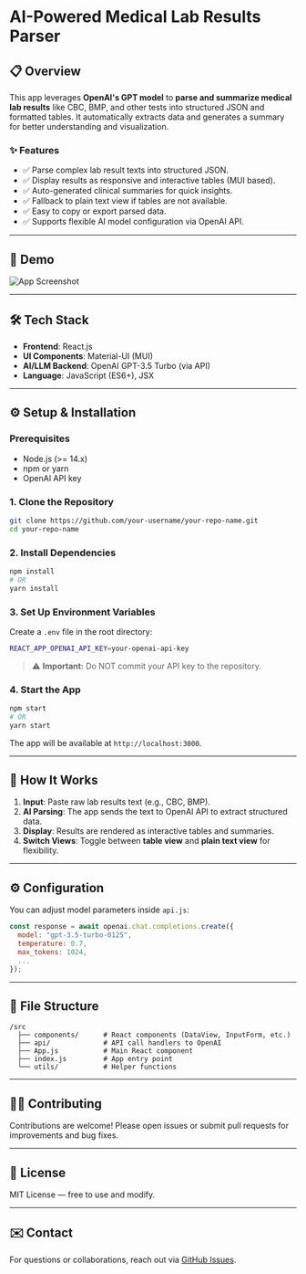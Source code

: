 # AI-Powered Medical Lab Results Parser

## 📋 Overview

This app leverages **OpenAI's GPT model** to **parse and summarize medical lab results** like CBC, BMP, and other tests into structured JSON and formatted tables. It automatically extracts data and generates a summary for better understanding and visualization.

### ✨ Features

- ✅ Parse complex lab result texts into structured JSON.  
- ✅ Display results as responsive and interactive tables (MUI based).  
- ✅ Auto-generated clinical summaries for quick insights.  
- ✅ Fallback to plain text view if tables are not available.  
- ✅ Easy to copy or export parsed data.  
- ✅ Supports flexible AI model configuration via OpenAI API.  

---

## 🚀 Demo

![App Screenshot](/hcmd-patient-prompter/public/demo.PNG)  


---

## 🛠️ Tech Stack

- **Frontend**: React.js  
- **UI Components**: Material-UI (MUI)  
- **AI/LLM Backend**: OpenAI GPT-3.5 Turbo (via API)  
- **Language**: JavaScript (ES6+), JSX  

---

## ⚙️ Setup & Installation

### Prerequisites

- Node.js (>= 14.x)  
- npm or yarn  
- OpenAI API key  

### 1. Clone the Repository

```bash  
git clone https://github.com/your-username/your-repo-name.git  
cd your-repo-name  
```

### 2. Install Dependencies

```bash  
npm install  
# OR  
yarn install  
```

### 3. Set Up Environment Variables

Create a `.env` file in the root directory:  

```bash  
REACT_APP_OPENAI_API_KEY=your-openai-api-key  
```

> ⚠️ **Important:** Do NOT commit your API key to the repository.  

### 4. Start the App

```bash  
npm start  
# OR  
yarn start  
```

The app will be available at `http://localhost:3000`.  

---

## 🧠 How It Works

1. **Input**: Paste raw lab results text (e.g., CBC, BMP).  
2. **AI Parsing**: The app sends the text to OpenAI API to extract structured data.  
3. **Display**: Results are rendered as interactive tables and summaries.  
4. **Switch Views**: Toggle between **table view** and **plain text view** for flexibility.  

---

## ⚙️ Configuration

You can adjust model parameters inside `api.js`:  

```javascript  
const response = await openai.chat.completions.create({  
  model: "gpt-3.5-turbo-0125",  
  temperature: 0.7,  
  max_tokens: 1024,  
  ...  
});  
```

---

## 🧰 File Structure

```
/src  
  ├── components/      # React components (DataView, InputForm, etc.)  
  ├── api/             # API call handlers to OpenAI  
  ├── App.js           # Main React component  
  ├── index.js         # App entry point  
  └── utils/           # Helper functions  
```

---

## 🧑‍💻 Contributing

Contributions are welcome! Please open issues or submit pull requests for improvements and bug fixes.  

---

## 📄 License

MIT License — free to use and modify.  

---

## ✉️ Contact

For questions or collaborations, reach out via [GitHub Issues](https://github.com/your-username/your-repo-name/issues).

